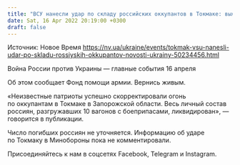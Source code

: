 ```yaml
---
title: "ВСУ нанесли удар по складу российских оккупантов в Токмаке: выживших нет — Вернись живым"
date: Sat, 16 Apr 2022 20:19:00 +0300
draft: false
---
```

Источник: Новое Время https://nv.ua/ukraine/events/tokmak-vsu-nanesli-udar-po-skladu-rossiyskih-okkupantov-novosti-ukrainy-50234456.html


Война России против Украины — главные события 16 апреля

Об этом сообщает Фонд помощи армии. Вернись живым.

«Неизвестные патриоты успешно скорректировали огонь по оккупантам в Токмаке в Запорожской области. Весь личный состав россиян, разгружавших 10 вагонов с боеприпасами, ликвидирован», — говорится в публикации.

Число погибших россиян не уточняется. Информацию об ударе по Токмаку в Минобороны пока не комментировали.

Присоединяйтесь к нам в соцсетях Facebook, Telegram и Instagram.
